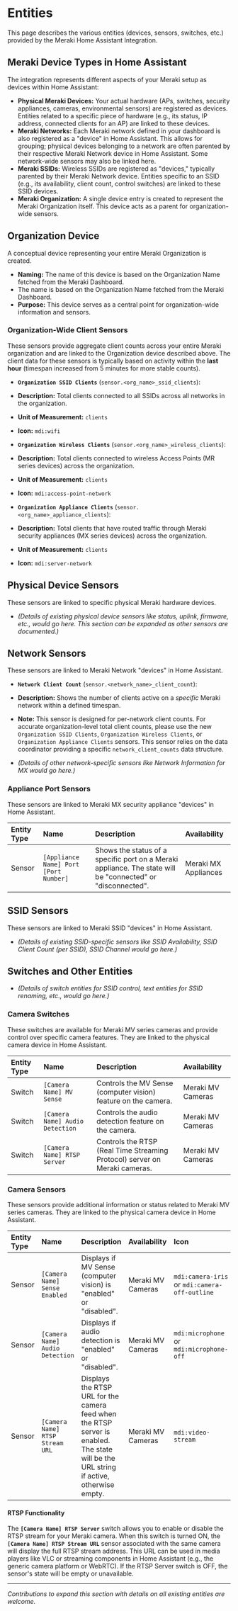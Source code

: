 # Entities

This page describes the various entities (devices, sensors, switches, etc.) provided by the Meraki Home Assistant Integration.

## Meraki Device Types in Home Assistant

The integration represents different aspects of your Meraki setup as devices within Home Assistant:

- **Physical Meraki Devices:** Your actual hardware (APs, switches, security appliances, cameras, environmental sensors) are registered as devices. Entities related to a specific piece of hardware (e.g., its status, IP address, connected clients for an AP) are linked to these devices.
- **Meraki Networks:** Each Meraki network defined in your dashboard is also registered as a "device" in Home Assistant. This allows for grouping; physical devices belonging to a network are often parented by their respective Meraki Network device in Home Assistant. Some network-wide sensors may also be linked here.
- **Meraki SSIDs:** Wireless SSIDs are registered as "devices," typically parented by their Meraki Network device. Entities specific to an SSID (e.g., its availability, client count, control switches) are linked to these SSID devices.
- **Meraki Organization:** A single device entry is created to represent the Meraki Organization itself. This device acts as a parent for organization-wide sensors.

## Organization Device

A conceptual device representing your entire Meraki Organization is created.

- **Naming:** The name of this device is based on the Organization Name fetched from the Meraki Dashboard.
- The name is based on the Organization Name fetched from the Meraki Dashboard.
- **Purpose:** This device serves as a central point for organization-wide information and sensors.

### Organization-Wide Client Sensors

These sensors provide aggregate client counts across your entire Meraki organization and are linked to the Organization device described above. The client data for these sensors is typically based on activity within the **last hour** (timespan increased from 5 minutes for more stable counts).

- **`Organization SSID Clients`** (`sensor.<org_name>_ssid_clients`):
- **Description:** Total clients connected to all SSIDs across all networks in the organization.
- **Unit of Measurement:** `clients`
- **Icon:** `mdi:wifi`

- **`Organization Wireless Clients`** (`sensor.<org_name>_wireless_clients`):
- **Description:** Total clients connected to wireless Access Points (MR series devices) across the organization.
- **Unit of Measurement:** `clients`
- **Icon:** `mdi:access-point-network`

- **`Organization Appliance Clients`** (`sensor.<org_name>_appliance_clients`):
- **Description:** Total clients that have routed traffic through Meraki security appliances (MX series devices) across the organization.
- **Unit of Measurement:** `clients`
- **Icon:** `mdi:server-network`

## Physical Device Sensors

These sensors are linked to specific physical Meraki hardware devices.

- _(Details of existing physical device sensors like status, uplink, firmware, etc., would go here. This section can be expanded as other sensors are documented.)_

## Network Sensors

These sensors are linked to Meraki Network "devices" in Home Assistant.

- **`Network Client Count`** (`sensor.<network_name>_client_count`):
- **Description:** Shows the number of clients active on a _specific_ Meraki network within a defined timespan.
- **Note:** This sensor is designed for per-network client counts. For accurate organization-level total client counts, please use the new `Organization SSID Clients`, `Organization Wireless Clients`, or `Organization Appliance Clients` sensors. This sensor relies on the data coordinator providing a specific `network_client_counts` data structure.

- _(Details of other network-specific sensors like Network Information for MX would go here.)_

### Appliance Port Sensors

These sensors are linked to Meraki MX security appliance "devices" in Home Assistant.

| Entity Type | Name | Description | Availability |
| :--- | :--- | :--- | :--- |
| Sensor | `[Appliance Name] Port [Port Number]` | Shows the status of a specific port on a Meraki appliance. The state will be "connected" or "disconnected". | Meraki MX Appliances |

## SSID Sensors

These sensors are linked to Meraki SSID "devices" in Home Assistant.

- _(Details of existing SSID-specific sensors like SSID Availability, SSID Client Count (per SSID), SSID Channel would go here.)_

## Switches and Other Entities

- _(Details of switch entities for SSID control, text entities for SSID renaming, etc., would go here.)_

### Camera Switches

These switches are available for Meraki MV series cameras and provide control over specific camera features. They are linked to the physical camera device in Home Assistant.

| Entity Type | Name                            | Description                                                                | Availability      |
| :---------- | :------------------------------ | :------------------------------------------------------------------------- | :---------------- |
| Switch      | `[Camera Name] MV Sense`        | Controls the MV Sense (computer vision) feature on the camera.             | Meraki MV Cameras |
| Switch      | `[Camera Name] Audio Detection` | Controls the audio detection feature on the camera.                        | Meraki MV Cameras |
| Switch      | `[Camera Name] RTSP Server`     | Controls the RTSP (Real Time Streaming Protocol) server on Meraki cameras. | Meraki MV Cameras |

### Camera Sensors

These sensors provide additional information or status related to Meraki MV series cameras. They are linked to the physical camera device in Home Assistant.

| Entity Type | Name                            | Description                                                                                                                             | Availability      | Icon                                          |
| :---------- | :------------------------------ | :-------------------------------------------------------------------------------------------------------------------------------------- | :---------------- | :-------------------------------------------- |
| Sensor      | `[Camera Name] Sense Enabled`   | Displays if MV Sense (computer vision) is "enabled" or "disabled".                                                                      | Meraki MV Cameras | `mdi:camera-iris` or `mdi:camera-off-outline` |
| Sensor      | `[Camera Name] Audio Detection` | Displays if audio detection is "enabled" or "disabled".                                                                                 | Meraki MV Cameras | `mdi:microphone` or `mdi:microphone-off`      |
| Sensor      | `[Camera Name] RTSP Stream URL` | Displays the RTSP URL for the camera feed when the RTSP server is enabled. The state will be the URL string if active, otherwise empty. | Meraki MV Cameras | `mdi:video-stream`                            |

#### RTSP Functionality

The **`[Camera Name] RTSP Server`** switch allows you to enable or disable the RTSP stream for your Meraki camera. When this switch is turned ON, the **`[Camera Name] RTSP Stream URL`** sensor associated with the same camera will display the full RTSP stream address. This URL can be used in media players like VLC or streaming components in Home Assistant (e.g., the generic camera platform or WebRTC). If the RTSP Server switch is OFF, the sensor's state will be empty or unavailable.

---

_Contributions to expand this section with details on all existing entities are welcome._
